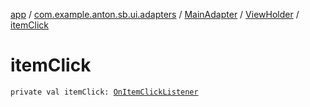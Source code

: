[app](../../../index.md) / [com.example.anton.sb.ui.adapters](../../index.md) / [MainAdapter](../index.md) / [ViewHolder](index.md) / [itemClick](./item-click.md)

# itemClick

`private val itemClick: `[`OnItemClickListener`](../-on-item-click-listener.md)